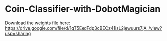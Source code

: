 # Coin-Classifier-with-DobotMagician
Download the weights file here: https://drive.google.com/file/d/1qT5EedFdp3cBECz41isL2jewuurs7jA_/view?usp=sharing
